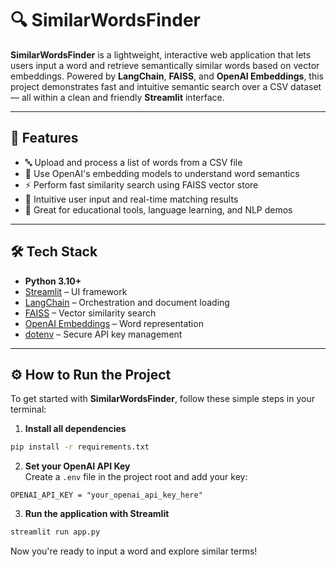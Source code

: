 # 🔍 SimilarWordsFinder

**SimilarWordsFinder** is a lightweight, interactive web application that lets users input a word and retrieve semantically similar words based on vector embeddings. Powered by **LangChain**, **FAISS**, and **OpenAI Embeddings**, this project demonstrates fast and intuitive semantic search over a CSV dataset — all within a clean and friendly **Streamlit** interface.

---

## 🚀 Features

- 🔤 Upload and process a list of words from a CSV file
- 🤖 Use OpenAI's embedding models to understand word semantics
- ⚡ Perform fast similarity search using FAISS vector store
- 💬 Intuitive user input and real-time matching results
- 🧠 Great for educational tools, language learning, and NLP demos

---

## 🛠️ Tech Stack

- **Python 3.10+**
- [Streamlit](https://streamlit.io/) – UI framework  
- [LangChain](https://www.langchain.com/) – Orchestration and document loading  
- [FAISS](https://github.com/facebookresearch/faiss) – Vector similarity search  
- [OpenAI Embeddings](https://platform.openai.com/docs/guides/embeddings) – Word representation  
- [dotenv](https://pypi.org/project/python-dotenv/) – Secure API key management  

---

## ⚙️ How to Run the Project

To get started with **SimilarWordsFinder**, follow these simple steps in your terminal:

1. **Install all dependencies**  
```bash
pip install -r requirements.txt
```

2. **Set your OpenAI API Key**  
Create a `.env` file in the project root and add your key:
```
OPENAI_API_KEY = "your_openai_api_key_here"
```

3. **Run the application with Streamlit**
```bash
streamlit run app.py
```

Now you're ready to input a word and explore similar terms!

